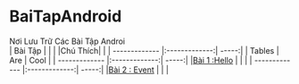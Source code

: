 # BaiTapAndroid
Nơi Lưu Trữ Các Bài Tập Androi </br>
|   Bài Tập     |               |       |                                           |Chú Thích|        |
| ------------- |:-------------:| -----:|
| Tables        | Are           | Cool  |
| ------------- |:-------------:| -----:|
|[Bài 1 :Hello](https://github.com/Vanngoc98/Hello/tree/master)                     |         |        |
| ------------- |:-------------:| -----:|
|[Bài 2 : Event](https://github.com/Vanngoc98/BaiTap-Su-ly-su-kien/tree/master)     |         |        |



